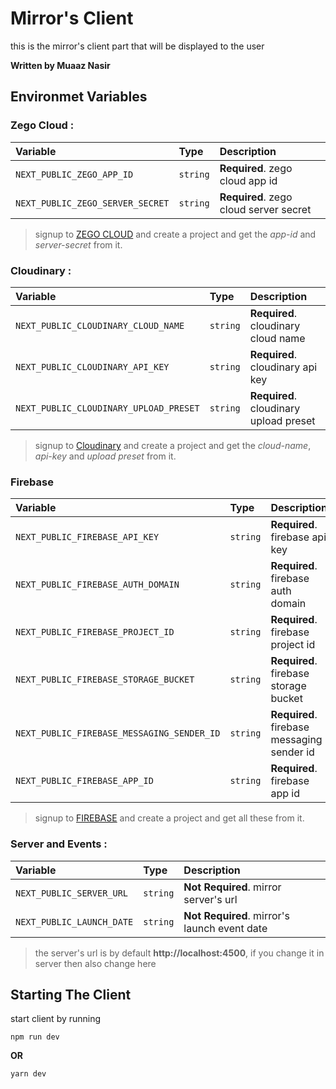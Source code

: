 
# Mirror's Client

this is the mirror's client part that will be displayed to the user

**Written by Muaaz Nasir**


## Environmet Variables

### Zego Cloud :


| Variable | Type     | Description                |
| :-------- | :------- | :------------------------- |
| `NEXT_PUBLIC_ZEGO_APP_ID` | `string` | **Required**.  zego cloud app id|
| `NEXT_PUBLIC_ZEGO_SERVER_SECRET` | `string` | **Required**.  zego cloud server secret |

> signup to [ZEGO CLOUD](https://zegocloud.com) and create a project and get the *app-id* and *server-secret* from it.
  

### Cloudinary :


| Variable | Type     | Description                |
| :-------- | :------- | :------------------------- |
| `NEXT_PUBLIC_CLOUDINARY_CLOUD_NAME` | `string` | **Required**.  cloudinary cloud name|
| `NEXT_PUBLIC_CLOUDINARY_API_KEY` | `string` | **Required**.  cloudinary api key |
| `NEXT_PUBLIC_CLOUDINARY_UPLOAD_PRESET` | `string` | **Required**.  cloudinary upload preset |

> signup to [Cloudinary](https://cloudinary.com) and create a project and get the *cloud-name*, *api-key* and *upload preset*  from it.


### Firebase

| Variable | Type     | Description                |
| :-------- | :------- | :------------------------- |
| `NEXT_PUBLIC_FIREBASE_API_KEY` | `string` | **Required**.  firebase api key |
| `NEXT_PUBLIC_FIREBASE_AUTH_DOMAIN` | `string` | **Required**.  firebase auth domain |
| `NEXT_PUBLIC_FIREBASE_PROJECT_ID` | `string` | **Required**.  firebase project id |
| `NEXT_PUBLIC_FIREBASE_STORAGE_BUCKET` | `string` | **Required**.  firebase storage bucket |
| `NEXT_PUBLIC_FIREBASE_MESSAGING_SENDER_ID` | `string` | **Required**.  firebase messaging sender id |
| `NEXT_PUBLIC_FIREBASE_APP_ID` | `string` | **Required**.  firebase app id |


> signup to [FIREBASE](https://firebase.google.com) and create a project and get all these from it.


### Server and Events :

| Variable | Type     | Description                |
| :-------- | :------- | :------------------------- |
| `NEXT_PUBLIC_SERVER_URL` | `string` | **Not Required**.  mirror server's url|
| `NEXT_PUBLIC_LAUNCH_DATE` | `string` | **Not Required**.  mirror's launch event date |


> the server's url is by default **http://localhost:4500**, if you change it in server then also change here


## Starting The Client

start client by running 

```
npm run dev
```
**OR**
```
yarn dev
```

